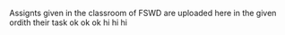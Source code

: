 Assignts given in the classroom of FSWD are uploaded here in the given ordith their task
ok ok ok
hi hi hi
